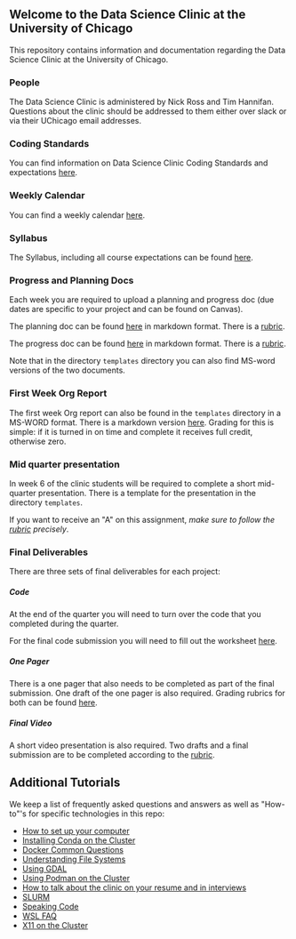 ## Welcome to the Data Science Clinic at the University of Chicago

This repository contains information and documentation regarding the Data Science Clinic at the University of Chicago. 

### People

The Data Science Clinic is administered by Nick Ross and Tim Hannifan. Questions about the clinic should be addressed to them either over slack or via their UChicago email addresses.  

### Coding Standards

You can find information on Data Science Clinic Coding Standards and expectations [here](./coding-standards/coding-standards.md).


### Weekly Calendar

You can find a weekly calendar [here](./syllabus/weekly-plan.md). 

### Syllabus

The Syllabus, including all course expectations can be found [here](./syllabus/syllabus.md).

### Progress and Planning Docs

Each week you are required to upload a planning and progress doc (due dates are specific to your project and can be found on Canvas). 

The planning doc can be found [here](./templates/planing-doc.md) in markdown format. There is a [rubric](/rubrics/planning-doc-rubric.md).

The progress doc can be found [here](./templates/progress-doc.md) in markdown format. There is a [rubric](./rubrics/progress-doc-rubric.md).

Note that in the directory `templates` directory you can also find MS-word versions of the two documents.

### First Week Org Report

The first week Org report can also be found in the `templates` directory in a MS-WORD format. There is a markdown version [here](./templates/week-1-org-report.md). Grading for this is simple: if it is turned in on time and complete it receives full credit, otherwise zero.

### Mid quarter presentation

In week 6 of the clinic students will be required to complete a short mid-quarter presentation. There is a template for the presentation in the directory `templates`. 

If you want to receive an "A" on this assignment, _make sure to follow the [rubric](/rubrics/mid-quarter-presentation-rubric.md) precisely_.

### Final Deliverables

There are three sets of final deliverables for each project:

##### Code 

At the end of the quarter you will need to turn over the code that you completed during the quarter. 

For the final code submission you will need to fill out the worksheet [here](./templates/final-technical-submission.md).

##### One Pager

There is a one pager that also needs to be completed as part of the final submission. One draft of the one pager is also required. Grading rubrics for both can be found [here](./rubrics/one-pager.md).

##### Final Video 

A short video presentation is also required. Two drafts and a final submission are to be completed according to the [rubric](./rubrics/final-video.md).

## Additional Tutorials

We keep a list of frequently asked questions and answers as well as "How-to"'s for specific technologies in this repo:

* [How to set up your computer](./tutorials/clinic-computer-setup.md)
* [Installing Conda on the Cluster](./tutorials/conda.md)
* [Docker Common Questions](./tutorials/Docker.md)
* [Understanding File Systems](/tutorials/filepaths.md)
* [Using GDAL](./tutorials/geopandas-dockerfile.md)
* [Using Podman on the Cluster](./tutorials/podman.md)
* [How to talk about the clinic on your resume and in interviews](./tutorials/resume-interviews.md)
* [SLURM](./tutorials/slurm.md)
* [Speaking Code](./tutorials/speaking-code.md)
* [WSL FAQ](./tutorials/WSL.md)
* [X11 on the Cluster](./tutorials/X11.md)

